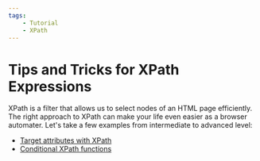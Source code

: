 ```yaml
---
tags:
    - Tutorial
    - XPath
---
```


# Tips and Tricks for XPath Expressions
XPath is a filter that allows us to select nodes of an HTML page efficiently. The right approach to XPath can make your life even easier as a browser automater. Let's take a few examples from intermediate to advanced level:

* [Target attributes with XPath](./target-attributes.md)
* [Conditional XPath functions](./conditional-functions.md)
